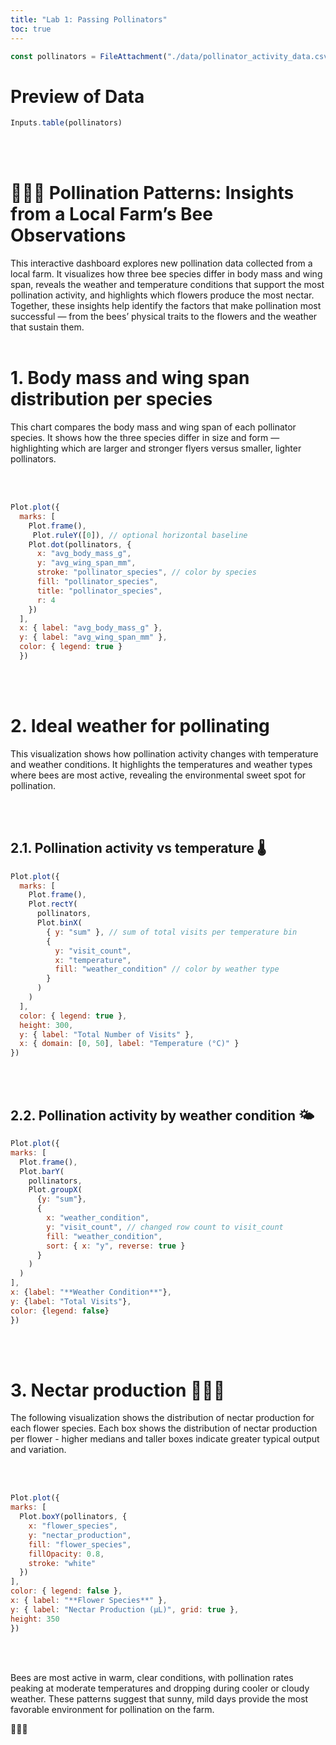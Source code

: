 ```yaml
---
title: "Lab 1: Passing Pollinators"
toc: true
---
```


```js
const pollinators = FileAttachment("./data/pollinator_activity_data.csv").csv({ typed: true })
```
# Preview of Data
```js
Inputs.table(pollinators)
```

<br><br>

# 🐝🌸🍯 Pollination Patterns: Insights from a Local Farm’s Bee Observations

This interactive dashboard explores new pollination data collected from a local farm. It visualizes how three bee species differ in body mass and wing span, reveals the weather and temperature conditions that support the most pollination activity, and highlights which flowers produce the most nectar. Together, these insights help identify the factors that make pollination most successful — from the bees’ physical traits to the flowers and the weather that sustain them.
<br><br>

# 1. Body mass and wing span distribution per species

This chart compares the body mass and wing span of each pollinator species. It shows how the three species differ in size and form — highlighting which are larger and stronger flyers versus smaller, lighter pollinators.

<br><br>

```js
Plot.plot({
  marks: [
    Plot.frame(),
     Plot.ruleY([0]), // optional horizontal baseline
    Plot.dot(pollinators, {
      x: "avg_body_mass_g",
      y: "avg_wing_span_mm",
      stroke: "pollinator_species", // color by species
      fill: "pollinator_species",
      title: "pollinator_species",
      r: 4
    })
  ],
  x: { label: "avg_body_mass_g" },
  y: { label: "avg_wing_span_mm" },
  color: { legend: true }
  })
  ```
<br><br>

  # 2. Ideal weather for pollinating 
  This visualization shows how pollination activity changes with temperature and weather conditions. It highlights the temperatures and weather types where bees are most active, revealing the environmental sweet spot for pollination.

<br><br>

  ## 2.1. Pollination activity vs temperature 🌡️
```js
Plot.plot({
  marks: [
    Plot.frame(),
    Plot.rectY(
      pollinators,
      Plot.binX(
        { y: "sum" }, // sum of total visits per temperature bin
        {
          y: "visit_count",
          x: "temperature",
          fill: "weather_condition" // color by weather type
        }
      )
    )
  ],
  color: { legend: true },
  height: 300,
  y: { label: "Total Number of Visits" },
  x: { domain: [0, 50], label: "Temperature (°C)" }
})
```

<br><br>

  ## 2.2. Pollination activity by weather condition 🌤️
  ```js
  Plot.plot({
  marks: [
    Plot.frame(),
    Plot.barY(
      pollinators,
      Plot.groupX(
        {y: "sum"},
        {
          x: "weather_condition",
          y: "visit_count", // changed row count to visit_count
          fill: "weather_condition",
          sort: { x: "y", reverse: true }
        }
      )
    )
  ],
  x: {label: "**Weather Condition**"},
  y: {label: "Total Visits"},
  color: {legend: false}
})
  ```
  <br><br>

  # 3. Nectar production 🐝🌸🍯 
  The following visualization shows the distribution of nectar production for each flower species. Each box shows the distribution of nectar production per flower - higher medians and taller boxes indicate greater typical output and variation.

  <br><br>

  ```js
  Plot.plot({
  marks: [
    Plot.boxY(pollinators, {
      x: "flower_species",
      y: "nectar_production",
      fill: "flower_species",
      fillOpacity: 0.8,
      stroke: "white"
    })
  ],
  color: { legend: false },
  x: { label: "**Flower Species**" },
  y: { label: "Nectar Production (µL)", grid: true },
  height: 350
})
  ```
  <br><br>

  Bees are most active in warm, clear conditions, with pollination rates peaking at moderate temperatures and dropping during cooler or cloudy weather. These patterns suggest that sunny, mild days provide the most favorable environment for pollination on the farm.

  🐝🐝🐝

